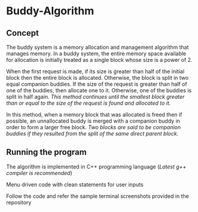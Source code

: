 # Buddy-Algorithm

## Concept

The buddy system is a memory allocation and management algorithm that manages memory. In a buddy system, the entire memory space available for allocation is initially treated as a single block whose size is a power of 2.

When the first request is made, if its size is greater than half of the initial block then the entire block is allocated.
Otherwise, the block is split in two equal companion buddies. If the size of the request is greater than half of one of the buddies, then allocate one to it.
Otherwise, one of the buddies is split in half again.
_This method continues until the smallest block greater than or equal to the size of the request is found and allocated to it._

In this method, when a memory block that was allocated is freed then if possible, an unnallocated buddy is merged with a companion buddy in order to form a larger free block.
_Two blocks are said to be companion buddies if they resulted from the split of the same direct parent block._

## Running the program

The algorithm is implemented in C++ programming language (_Latest g++ compiler is recommended_)

Menu driven code with clean statements for user inputs

Follow the code and refer the sample terminal screenshots provided in the repository
